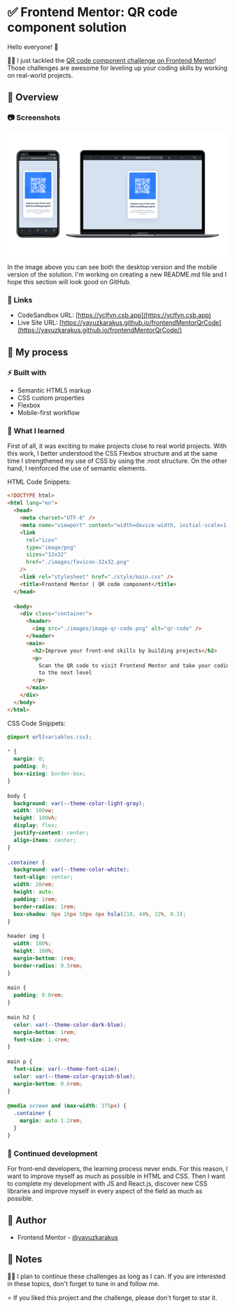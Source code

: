 # ✅ Frontend Mentor: QR code component solution

Hello everyone! 🤩

🚶‍♂️ I just tackled the [QR code component challenge on Frontend Mentor](https://www.frontendmentor.io/challenges/qr-code-component-iux_sIO_H)! Those challenges are awesome for leveling up your coding skills by working on real-world projects.

## 🗿 Overview

### 📷 Screenshots

![Desktop version of the solution](./screenshots/desktop-mobile-view.png)

In the image above you can see both the desktop version and the mobile version of the solution. I'm working on creating a new README.md file and I hope this section will look good on GitHub.

### 🔗 Links

- CodeSandbox URL: [https://yclfvn.csb.app](https://yclfvn.csb.app)
- Live Site URL: [https://yavuzkarakus.github.io/frontendMentorQrCode](https://yavuzkarakus.github.io/frontendMentorQrCode/)

## 🚀 My process

### ⚡ Built with

- Semantic HTML5 markup
- CSS custom properties
- Flexbox
- Mobile-first workflow

### 👾 What I learned

First of all, it was exciting to make projects close to real world projects. With this work, I better understood the CSS Flexbox structure and at the same time I strengthened my use of CSS by using the :root structure. On the other hand, I reinforced the use of semantic elements.

HTML Code Snippets:

```html
<!DOCTYPE html>
<html lang="en">
  <head>
    <meta charset="UTF-8" />
    <meta name="viewport" content="width=device-width, initial-scale=1.0" />
    <link
      rel="icon"
      type="image/png"
      sizes="32x32"
      href="./images/favicon-32x32.png"
    />
    <link rel="stylesheet" href="./style/main.css" />
    <title>Frontend Mentor | QR code component</title>
  </head>

  <body>
    <div class="container">
      <header>
        <img src="./images/image-qr-code.png" alt="qr-code" />
      </header>
      <main>
        <h2>Improve your front-end skills by building projects</h2>
        <p>
          Scan the QR code to visit Frontend Mentor and take your coding skills
          to the next level
        </p>
      </main>
    </div>
  </body>
</html>
```

CSS Code Snippets:

```css
@import url(variables.css);

* {
  margin: 0;
  padding: 0;
  box-sizing: border-box;
}

body {
  background: var(--theme-color-light-gray);
  width: 100vw;
  height: 100vh;
  display: flex;
  justify-content: center;
  align-items: center;
}

.container {
  background: var(--theme-color-white);
  text-align: center;
  width: 20rem;
  height: auto;
  padding: 1rem;
  border-radius: 1rem;
  box-shadow: 0px 16px 50px 4px hsla(218, 44%, 22%, 0.1);
}

header img {
  width: 100%;
  height: 100%;
  margin-bottom: 1rem;
  border-radius: 0.5rem;
}

main {
  padding: 0.8rem;
}

main h2 {
  color: var(--theme-color-dark-blue);
  margin-bottom: 1rem;
  font-size: 1.4rem;
}

main p {
  font-size: var(--theme-font-size);
  color: var(--theme-color-grayish-blue);
  margin-bottom: 0.6rem;
}

@media screen and (max-width: 375px) {
  .container {
    margin: auto 1.2rem;
  }
}
```

### 💪 Continued development

For front-end developers, the learning process never ends. For this reason, I want to improve myself as much as possible in HTML and CSS. Then I want to complete my development with JS and React.js, discover new CSS libraries and improve myself in every aspect of the field as much as possible.

## 🚩 Author

- Frontend Mentor - [@yavuzkarakus](https://www.frontendmentor.io/profile/yavuzkarakus)

## 📒 Notes

🚶‍♂️ I plan to continue these challenges as long as I can. If you are interested in these topics, don't forget to tune in and follow me.

⭐ If you liked this project and the challenge, please don't forget to star it.
